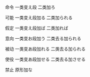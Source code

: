 命令
一类变え段
二类加ろ

可能
一类变え段加る
二类加られる

假定
一类变え段加ば
二类加れば

意向
一类变お段加う
二类去る加られる

被动
一类变あ段加れる
二类去る加られる

使役
一类变あ段加せる
二类去る加させる

禁止
原形加な
